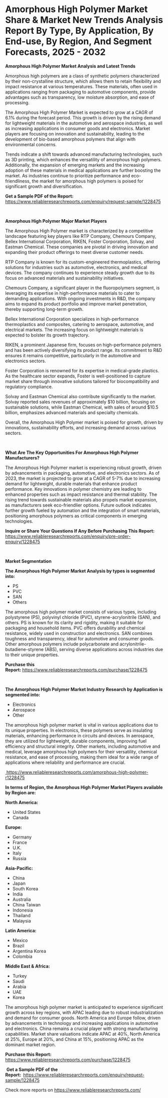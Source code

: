 <p><h1>Amorphous High Polymer Market Share & Market New Trends Analysis Report By Type, By Application, By End-use, By Region, And Segment Forecasts, 2025 - 2032</h1></p><p><strong>Amorphous High Polymer Market Analysis and Latest Trends</strong></p>
<p><p>Amorphous high polymers are a class of synthetic polymers characterized by their non-crystalline structure, which allows them to retain flexibility and impact resistance at various temperatures. These materials, often used in applications ranging from packaging to automotive components, provide advantages such as transparency, low moisture absorption, and ease of processing.</p><p>The Amorphous High Polymer Market is expected to grow at a CAGR of 6.1% during the forecast period. This growth is driven by the rising demand for lightweight materials in the automotive and aerospace industries, as well as increasing applications in consumer goods and electronics. Market players are focusing on innovation and sustainability, leading to the development of bio-based amorphous polymers that align with environmental concerns.</p><p>Trends indicate a shift towards advanced manufacturing technologies, such as 3D printing, which enhances the versatility of amorphous high polymers. Additionally, the expansion of emerging markets and the increasing adoption of these materials in medical applications are further boosting the market. As industries continue to prioritize performance and eco-friendliness, the market for amorphous high polymers is poised for significant growth and diversification.</p></p>
<p><strong>Get a Sample PDF of the Report:&nbsp;</strong> <a href="https://www.reliableresearchreports.com/enquiry/request-sample/1228475?utm_campaign=3111&utm_medium=2&utm_source=Github&utm_content=ia&utm_term=03042025&utm_id=amorphous-high-polymer">https://www.reliableresearchreports.com/enquiry/request-sample/1228475</a></p>
<p>&nbsp;</p>
<p><strong>Amorphous High Polymer Major Market Players</strong></p>
<p><p>The Amorphous High Polymer market is characterized by a competitive landscape featuring key players like RTP Company, Chemours Company, Bellex International Corporation, RIKEN, Foster Corporation, Solvay, and Eastman Chemical. These companies are pivotal in driving innovation and expanding their product offerings to meet diverse customer needs.</p><p>RTP Company is known for its custom-engineered thermoplastics, offering solutions for industries such as automotive, electronics, and medical devices. The company continues to experience steady growth due to its focus on advanced materials and sustainability initiatives. </p><p>Chemours Company, a significant player in the fluoropolymers segment, is leveraging its expertise in high-performance materials to cater to demanding applications. With ongoing investments in R&D, the company aims to expand its product portfolio and improve market penetration, thereby supporting long-term growth.</p><p>Bellex International Corporation specializes in high-performance thermoplastics and composites, catering to aerospace, automotive, and electrical markets. The increasing focus on lightweight materials is expected to bolster its growth trajectory.</p><p>RIKEN, a prominent Japanese firm, focuses on high-performance polymers and has been actively diversifying its product range. Its commitment to R&D ensures it remains competitive, particularly in the automotive and electronics sectors.</p><p>Foster Corporation is renowned for its expertise in medical-grade plastics. As the healthcare sector expands, Foster is well-positioned to capture market share through innovative solutions tailored for biocompatibility and regulatory compliance.</p><p>Solvay and Eastman Chemical also contribute significantly to the market. Solvay reported sales revenues of approximately $10 billion, focusing on sustainable solutions, while Eastman Chemical, with sales of around $10.5 billion, emphasizes advanced materials and specialty chemicals. </p><p>Overall, the Amorphous High Polymer market is poised for growth, driven by innovations, sustainability efforts, and increasing demand across various sectors.</p></p>
<p>&nbsp;</p>
<p><strong>What Are The Key Opportunities For Amorphous High Polymer Manufacturers?</strong></p>
<p><p>The Amorphous High Polymer market is experiencing robust growth, driven by advancements in packaging, automotive, and electronics sectors. As of 2023, the market is projected to grow at a CAGR of 5-7% due to increasing demand for lightweight, durable materials that enhance product performance. Key innovations in polymer chemistry are leading to enhanced properties such as impact resistance and thermal stability. The rising trend towards sustainable materials also propels market expansion, as manufacturers seek eco-friendlier options. Future outlook indicates further growth fueled by automation and the integration of smart materials, positioning amorphous polymers as critical components in emerging technologies.</p></p>
<p><strong>Inquire or Share Your Questions If Any Before Purchasing This Report:</strong> <a href="https://www.reliableresearchreports.com/enquiry/pre-order-enquiry/1228475?utm_campaign=3111&utm_medium=2&utm_source=Github&utm_content=ia&utm_term=03042025&utm_id=amorphous-high-polymer">https://www.reliableresearchreports.com/enquiry/pre-order-enquiry/1228475</a></p>
<p>&nbsp;</p>
<p><strong>Market Segmentation</strong></p>
<p><strong>The Amorphous High Polymer Market Analysis by types is segmented into:</strong></p>
<p><ul><li>PS</li><li>PVC</li><li>SAN</li><li>Others</li></ul></p>
<p><p>The amorphous high polymer market consists of various types, including polystyrene (PS), polyvinyl chloride (PVC), styrene-acrylonitrile (SAN), and others. PS is known for its clarity and rigidity, making it suitable for packaging and household items. PVC offers durability and chemical resistance, widely used in construction and electronics. SAN combines toughness and transparency, ideal for automotive and consumer goods. Other amorphous polymers include polycarbonate and acrylonitrile-butadiene-styrene (ABS), serving diverse applications across industries due to their unique properties.</p></p>
<p><strong>Purchase this Report:&nbsp;</strong><a href="https://www.reliableresearchreports.com/purchase/1228475?utm_campaign=3111&utm_medium=2&utm_source=Github&utm_content=ia&utm_term=03042025&utm_id=amorphous-high-polymer">https://www.reliableresearchreports.com/purchase/1228475</a></p>
<p>&nbsp;</p>
<p><strong>The Amorphous High Polymer Market Industry Research by Application is segmented into:</strong></p>
<p><ul><li>Electronics</li><li>Aerospace</li><li>Other</li></ul></p>
<p><p>The amorphous high polymer market is vital in various applications due to its unique properties. In electronics, these polymers serve as insulating materials, enhancing performance in circuits and devices. In aerospace, they are utilized for lightweight, durable components, improving fuel efficiency and structural integrity. Other markets, including automotive and medical, leverage amorphous high polymers for their versatility, chemical resistance, and ease of processing, making them ideal for a wide range of applications where reliability and performance are crucial.</p></p>
<p><a href="https://www.reliableresearchreports.com/amorphous-high-polymer-r1228475?utm_campaign=3111&utm_medium=2&utm_source=Github&utm_content=ia&utm_term=03042025&utm_id=amorphous-high-polymer">&nbsp;https://www.reliableresearchreports.com/amorphous-high-polymer-r1228475</a></p>
<p><strong>In terms of Region, the Amorphous High Polymer Market Players available by Region are:</strong></p>
<p>
    <p> <strong> North America: </strong>
        <ul>
            <li>United States</li>
            <li>Canada</li>
        </ul>
        </p> 
    <p> <strong> Europe: </strong>
        <ul>
            <li>Germany</li>
            <li>France</li>
            <li>U.K.</li>
            <li>Italy</li>
            <li>Russia</li>
        </ul>
        </p> 
    <p> <strong> Asia-Pacific: </strong>
        <ul>
            <li>China</li>
            <li>Japan</li>
            <li>South Korea</li>
            <li>India</li>
            <li>Australia</li>
            <li>China Taiwan</li>
            <li>Indonesia</li>
            <li>Thailand</li>
            <li>Malaysia</li>
        </ul>
        </p> 
    <p> <strong> Latin America: </strong>
        <ul>
            <li>Mexico</li>
            <li>Brazil</li>
            <li>Argentina Korea</li>
            <li>Colombia</li>
        </ul>
        </p> 
    <p> <strong> Middle East & Africa: </strong>
        <ul>
            <li>Turkey</li>
            <li>Saudi</li>
            <li>Arabia</li>
            <li>UAE</li>
            <li>Korea</li>
        </ul>
    </p>
    </p>
<p><p>The amorphous high polymer market is anticipated to experience significant growth across key regions, with APAC leading due to robust industrialization and demand for consumer goods. North America and Europe follow, driven by advancements in technology and increasing applications in automotive and electronics. China remains a crucial player with strong manufacturing capabilities. Market share valuations indicate APAC at 40%, North America at 25%, Europe at 20%, and China at 15%, positioning APAC as the dominant market region.</p></p>
<p><strong>Purchase this Report: </strong><a href="https://www.reliableresearchreports.com/purchase/1228475?utm_campaign=3111&utm_medium=2&utm_source=Github&utm_content=ia&utm_term=03042025&utm_id=amorphous-high-polymer">https://www.reliableresearchreports.com/purchase/1228475</a></p>
<p>&nbsp;<strong>Get a Sample PDF of the Report:&nbsp;&nbsp;</strong><a href="https://www.reliableresearchreports.com/enquiry/request-sample/1228475?utm_campaign=3111&utm_medium=2&utm_source=Github&utm_content=ia&utm_term=03042025&utm_id=amorphous-high-polymer">https://www.reliableresearchreports.com/enquiry/request-sample/1228475</a></p>
<p><strong></strong></p>
<p>Check more reports on <a href="https://www.reliableresearchreports.com/?utm_campaign=3111&utm_medium=2&utm_source=Github&utm_content=ia&utm_term=03042025&utm_id=amorphous-high-polymer">https://www.reliableresearchreports.com/</a></p>